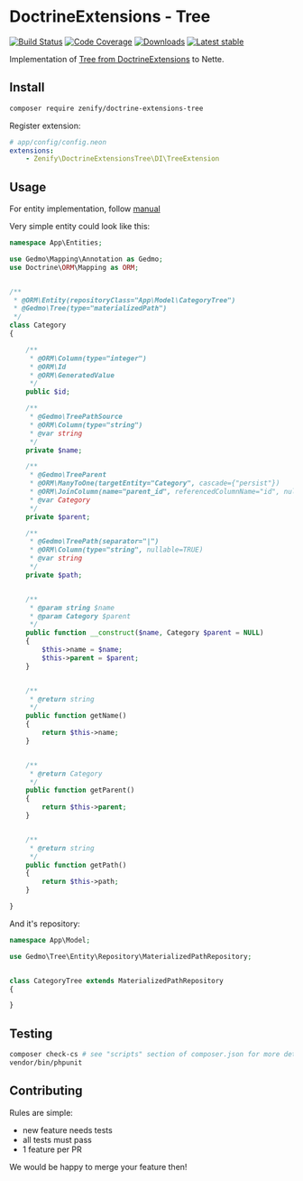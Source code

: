 # DoctrineExtensions - Tree

[![Build Status](https://img.shields.io/travis/Zenify/DoctrineExtensionsTree.svg?style=flat-square)](https://travis-ci.org/Zenify/DoctrineExtensionsTree)
[![Code Coverage](https://img.shields.io/scrutinizer/coverage/g/Zenify/DoctrineExtensionsTree.svg?style=flat-square)](https://scrutinizer-ci.com/g/Zenify/DoctrineExtensionsTree)
[![Downloads](https://img.shields.io/packagist/dt/zenify/doctrine-extensions-tree.svg?style=flat-square)](https://packagist.org/packages/zenify/doctrine-extensions-tree)
[![Latest stable](https://img.shields.io/packagist/v/zenify/doctrine-extensions-tree.svg?style=flat-square)](https://packagist.org/packages/zenify/doctrine-extensions-tree)

Implementation of [Tree from DoctrineExtensions](https://github.com/Atlantic18/DoctrineExtensions/blob/master/doc/tree.md) to Nette.


## Install

```sh
composer require zenify/doctrine-extensions-tree
```

Register extension:

```yaml
# app/config/config.neon
extensions:
	- Zenify\DoctrineExtensionsTree\DI\TreeExtension
```


## Usage

For entity implementation, follow [manual](https://github.com/Atlantic18/DoctrineExtensions/blob/master/doc/tree.md)
 
Very simple entity could look like this:
 
```php
namespace App\Entities;

use Gedmo\Mapping\Annotation as Gedmo;
use Doctrine\ORM\Mapping as ORM;


/**
 * @ORM\Entity(repositoryClass="App\Model\CategoryTree")
 * @Gedmo\Tree(type="materializedPath")
 */
class Category
{

	/**
	 * @ORM\Column(type="integer")
	 * @ORM\Id
	 * @ORM\GeneratedValue
	 */
	public $id;

	/**
	 * @Gedmo\TreePathSource
	 * @ORM\Column(type="string")
	 * @var string
	 */
	private $name;

	/**
	 * @Gedmo\TreeParent
	 * @ORM\ManyToOne(targetEntity="Category", cascade={"persist"})
	 * @ORM\JoinColumn(name="parent_id", referencedColumnName="id", nullable=TRUE)
	 * @var Category
	 */
	private $parent;

	/**
 	 * @Gedmo\TreePath(separator="|")
	 * @ORM\Column(type="string", nullable=TRUE)
	 * @var string
	 */
	private $path;


	/**
	 * @param string $name
	 * @param Category $parent
	 */
	public function __construct($name, Category $parent = NULL)
	{
		$this->name = $name;
		$this->parent = $parent;
	}


	/**
	 * @return string
	 */
	public function getName()
	{
		return $this->name;
	}


	/**
	 * @return Category
	 */
	public function getParent()
	{
		return $this->parent;
	}


	/**
	 * @return string
	 */
	public function getPath()
	{
		return $this->path;
	}

}
```

And it's repository:

```php
namespace App\Model;

use Gedmo\Tree\Entity\Repository\MaterializedPathRepository;


class CategoryTree extends MaterializedPathRepository
{

}
```


## Testing

```bash
composer check-cs # see "scripts" section of composer.json for more details 
vendor/bin/phpunit
```


## Contributing

Rules are simple:

- new feature needs tests
- all tests must pass
- 1 feature per PR

We would be happy to merge your feature then!
